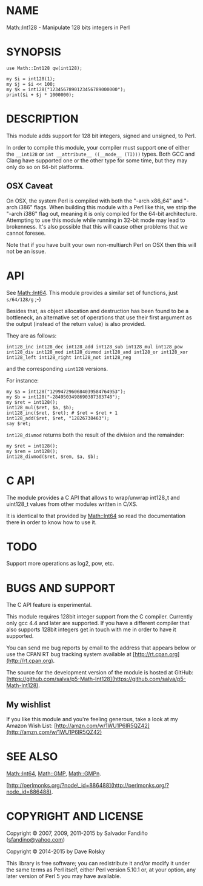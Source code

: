 # NAME

Math::Int128 - Manipulate 128 bits integers in Perl

# SYNOPSIS

    use Math::Int128 qw(int128);

    my $i = int128(1);
    my $j = $i << 100;
    my $k = int128("1234567890123456789000000");
    print($i + $j * 1000000);

# DESCRIPTION

This module adds support for 128 bit integers, signed and unsigned, to
Perl.

In order to compile this module, your compiler must support one of either the
`__int128` or `int __attribute__ ((__mode__ (TI)))` types. Both GCC and
Clang have supported one or the other type for some time, but they may only do
so on 64-bit platforms.

## OSX Caveat

On OSX, the system Perl is compiled with both the "-arch x86\_64" and "-arch
i386" flags. When building this module with a Perl like this, we strip the
"-arch i386" flag out, meaning it is only compiled for the 64-bit
architecture. Attempting to use this module while running in 32-bit mode may
lead to brokenness. It's also possible that this will cause other problems
that we cannot foresee.

Note that if you have built your own non-multiarch Perl on OSX then this will
not be an issue.

# API

See [Math::Int64](https://metacpan.org/pod/Math::Int64). This module provides a similar set of functions,
just `s/64/128/g` ;-)

Besides that, as object allocation and destruction has been found to
be a bottleneck, an alternative set of operations that use their first
argument as the output (instead of the return value) is also
provided.

They are as follows:

    int128_inc int128_dec int128_add int128_sub int128_mul int128_pow
    int128_div int128_mod int128_divmod int128_and int128_or int128_xor
    int128_left int128_right int128_not int128_neg

and the corresponding `uint128` versions.

For instance:

    my $a = int128("1299472960684039584764953");
    my $b = int128("-2849503498690387383748");
    my $ret = int128();
    int128_mul($ret, $a, $b);
    int128_inc($ret, $ret); # $ret = $ret + 1
    int128_add($ret, $ret, "12826738463");
    say $ret;

`int128_divmod` returns both the result of the division and the remainder:

    my $ret = int128();
    my $rem = int128();
    int128_divmod($ret, $rem, $a, $b);

# C API

The module provides a C API that allows to wrap/unwrap int128\_t and
uint128\_t values from other modules written in C/XS.

It is identical to that provided by [Math::Int64](https://metacpan.org/pod/Math::Int64) so read the
documentation there in order to know how to use it.

# TODO

Support more operations as log2, pow, etc.

# BUGS AND SUPPORT

The C API feature is experimental.

This module requires 128bit integer support from the C
compiler. Currently only gcc 4.4 and later are supported. If you have
a different compiler that also supports 128bit integers get in touch
with me in order to have it supported.

You can send me bug reports by email to the address that appears below
or use the CPAN RT bug tracking system available at
[http://rt.cpan.org](http://rt.cpan.org).

The source for the development version of the module is hosted at
GitHub: [https://github.com/salva/p5-Math-Int128](https://github.com/salva/p5-Math-Int128).

## My wishlist

If you like this module and you're feeling generous, take a look at my
Amazon Wish List: [http://amzn.com/w/1WU1P6IR5QZ42](http://amzn.com/w/1WU1P6IR5QZ42)

# SEE ALSO

[Math::Int64](https://metacpan.org/pod/Math::Int64), [Math::GMP](https://metacpan.org/pod/Math::GMP), [Math::GMPn](https://metacpan.org/pod/Math::GMPn).

[http://perlmonks.org/?node\_id=886488](http://perlmonks.org/?node_id=886488).

# COPYRIGHT AND LICENSE

Copyright © 2007, 2009, 2011-2015 by Salvador Fandiño (sfandino@yahoo.com)

Copyright © 2014-2015 by Dave Rolsky

This library is free software; you can redistribute it and/or modify
it under the same terms as Perl itself, either Perl version 5.10.1 or,
at your option, any later version of Perl 5 you may have available.
